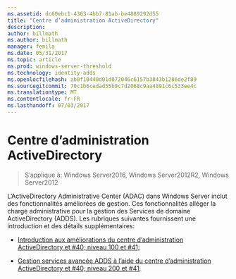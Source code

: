 ```yaml
---
ms.assetid: dc60ebc1-4363-4bb7-81ab-be4889292d55
title: "Centre d’administration ActiveDirectory"
description: 
author: billmath
ms.author: billmath
manager: femila
ms.date: 05/31/2017
ms.topic: article
ms.prod: windows-server-threshold
ms.technology: identity-adds
ms.openlocfilehash: ab0f10440d01d072046c6157b3843b1286de2f89
ms.sourcegitcommit: 70c1b6cedad55b9c7d2068c9aa4891c6c533ee4c
ms.translationtype: MT
ms.contentlocale: fr-FR
ms.lasthandoff: 07/03/2017
---
```

# <a name="active-directory-administrative-center"></a>Centre d’administration ActiveDirectory

>S’applique à: Windows Server2016, Windows Server2012R2, Windows Server2012

L’ActiveDirectory Administrative Center (ADAC) dans Windows Server inclut des fonctionnalités améliorées de gestion. Ces fonctionnalités alléger la charge administrative pour la gestion des Services de domaine ActiveDirectory (ADDS). Les rubriques suivantes fournissent une introduction et des détails supplémentaires:  
  
-   [Introduction aux améliorations du centre d’administration ActiveDirectory et #40; niveau 100 et #41;](../../../ad-ds/get-started/adac/Introduction-to-Active-Directory-Administrative-Center-Enhancements--Level-100-.md)  
  
-   [Gestion services avancée ADDS à l’aide du centre d’administration ActiveDirectory et #40; niveau 200 et #41;](../../../ad-ds/get-started/adac/Advanced-AD-DS-Management-Using-Active-Directory-Administrative-Center--Level-200-.md)  
  


